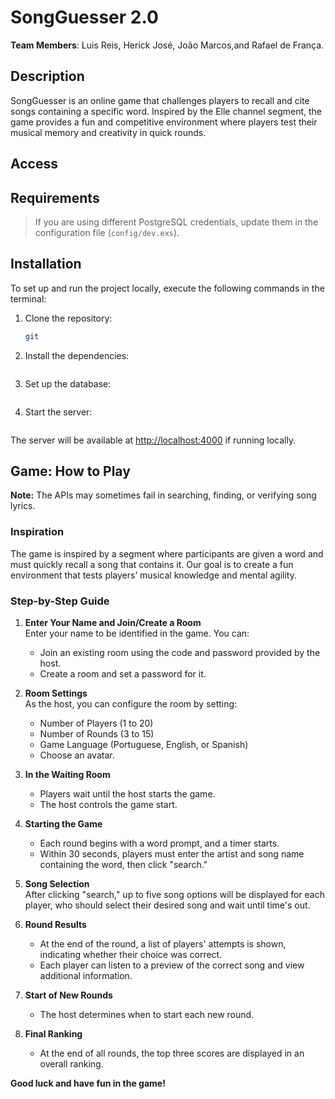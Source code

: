 

# SongGuesser 2.0

**Team Members**: Luis Reis, Herick José, João Marcos,and Rafael de França.

## Description

SongGuesser is an online game that challenges players to recall and cite songs containing a specific word. Inspired by the Elle channel segment, the game provides a fun and competitive environment where players test their musical memory and creativity in quick rounds.

## Access

## Requirements

> If you are using different PostgreSQL credentials, update them in the configuration file (`config/dev.exs`).

## Installation

To set up and run the project locally, execute the following commands in the terminal:

1. Clone the repository:
   ```bash
   git 
   ```

2. Install the dependencies:
   ```bash
   ```

3. Set up the database:
   ```bash
   ```

4. Start the server:
   ```bash
   ```

The server will be available at [http://localhost:4000](http://localhost:4000) if running locally.

## Game: How to Play

**Note:** The APIs may sometimes fail in searching, finding, or verifying song lyrics.

### Inspiration

The game is inspired by a segment where participants are given a word and must quickly recall a song that contains it. Our goal is to create a fun environment that tests players’ musical knowledge and mental agility.

### Step-by-Step Guide

1. **Enter Your Name and Join/Create a Room**  
   Enter your name to be identified in the game. You can:
   - Join an existing room using the code and password provided by the host.
   - Create a room and set a password for it.

2. **Room Settings**  
   As the host, you can configure the room by setting:
   - Number of Players (1 to 20)
   - Number of Rounds (3 to 15)
   - Game Language (Portuguese, English, or Spanish)
   - Choose an avatar.

3. **In the Waiting Room**  
   - Players wait until the host starts the game.
   - The host controls the game start.

4. **Starting the Game**  
   - Each round begins with a word prompt, and a timer starts.
   - Within 30 seconds, players must enter the artist and song name containing the word, then click "search."

5. **Song Selection**  
   After clicking "search," up to five song options will be displayed for each player, who should select their desired song and wait until time's out.

6. **Round Results**  
   - At the end of the round, a list of players' attempts is shown, indicating whether their choice was correct.
   - Each player can listen to a preview of the correct song and view additional information.

7. **Start of New Rounds**  
   - The host determines when to start each new round.

8. **Final Ranking**  
   - At the end of all rounds, the top three scores are displayed in an overall ranking.

**Good luck and have fun in the game!**